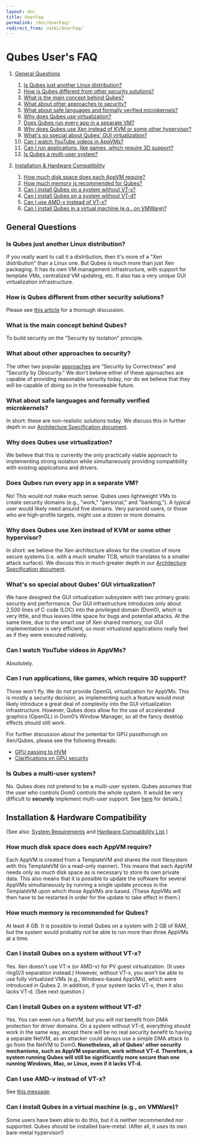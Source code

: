 ```yaml
---
layout: doc
title: UserFaq
permalink: /doc/UserFaq/
redirect_from: /wiki/UserFaq/
---
```


Qubes User's FAQ
================

1.  [General Questions](#GeneralQuestions)
    1.  [Is Qubes just another Linux distribution?](#IsQubesjustanotherLinuxdistribution)
    2.  [How is Qubes different from other security solutions?](#HowisQubesdifferentfromothersecuritysolutions)
    3.  [What is the main concept behind Qubes?](#WhatisthemainconceptbehindQubes)
    4.  [What about other approaches to security?](#Whataboutotherapproachestosecurity)
    5.  [What about safe languages and formally verified microkernels?](#Whataboutsafelanguagesandformallyverifiedmicrokernels)
    6.  [Why does Qubes use virtualization?](#WhydoesQubesusevirtualization)
    7.  [Does Qubes run every app in a separate VM?](#DoesQubesruneveryappinaseparateVM)
    8.  [Why does Qubes use Xen instead of KVM or some other hypervisor?](#WhydoesQubesuseXeninsteadofKVMorsomeotherhypervisor)
    9.  [What's so special about Qubes' GUI virtualization?](#WhatssospecialaboutQubesGUIvirtualization)
    10. [Can I watch YouTube videos in AppVMs?](#CanIwatchYouTubevideosinAppVMs)
    11. [Can I run applications, like games, which require 3D support?](#CanIrunapplicationslikegameswhichrequire3Dsupport)
    12. [Is Qubes a multi-user system?](#IsQubesamulti-usersystem)

2.  [Installation & Hardware Compatibility](#InstallationHardwareCompatibility)
    1.  [How much disk space does each AppVM require?](#HowmuchdiskspacedoeseachAppVMrequire)
    2.  [How much memory is recommended for Qubes?](#HowmuchmemoryisrecommendedforQubes)
    3.  [Can I install Qubes on a system without VT-x?](#CanIinstallQubesonasystemwithoutVT-x)
    4.  [Can I install Qubes on a system without VT-d?](#CanIinstallQubesonasystemwithoutVT-d)
    5.  [Can I use AMD-v instead of VT-x?](#CanIuseAMD-vinsteadofVT-x)
    6.  [Can I install Qubes in a virtual machine (e.g., on VMWare)?](#CanIinstallQubesinavirtualmachinee.g.onVMWare)

General Questions
-----------------

### Is Qubes just another Linux distribution?

If you really want to call it a distribution, then it's more of a "Xen distribution" than a Linux one. But Qubes is much more than just Xen packaging. It has its own VM management infrastructure, with support for template VMs, centralized VM updating, etc. It also has a very unique GUI virtualization infrastructure.

### How is Qubes different from other security solutions?

Please see [this article](http://theinvisiblethings.blogspot.com/2012/09/how-is-qubes-os-different-from.html) for a thorough discussion.

### What is the main concept behind Qubes?

To build security on the “Security by Isolation” principle.

### What about other approaches to security?

The other two popular [approaches](http://theinvisiblethings.blogspot.com/2008/09/three-approaches-to-computer-security.html) are “Security by Correctness” and “Security by Obscurity.” We don't believe either of these approaches are capable of providing reasonable security today, nor do we believe that they will be capable of doing so in the foreseeable future.

### What about safe languages and formally verified microkernels?

In short: these are non-realistic solutions today. We discuss this in further depth in our [Architecture Specification document](http://files.qubes-os.org/files/doc/arch-spec-0.3.pdf).

### Why does Qubes use virtualization?

We believe that this is currently the only practically viable approach to implementing strong isolation while simultaneously providing compatibility with existing applications and drivers.

### Does Qubes run every app in a separate VM?

No! This would not make much sense. Qubes uses lightweight VMs to create security domains (e.g., "work," "personal," and "banking,"). A typical user would likely need around five domains. Very paranoid users, or those who are high-profile targets, might use a dozen or more domains.

### Why does Qubes use Xen instead of KVM or some other hypervisor?

In short: we believe the Xen architecture allows for the creation of more secure systems (i.e. with a much smaller TCB, which translates to a smaller attack surface). We discuss this in much greater depth in our [Architecture Specification document](http://files.qubes-os.org/files/doc/arch-spec-0.3.pdf).

### What's so special about Qubes' GUI virtualization?

We have designed the GUI virtualization subsystem with two primary goals: security and performance. Our GUI infrastructure introduces only about 2,500 lines of C code (LOC) into the privileged domain (Dom0), which is very little, and thus leaves little space for bugs and potential attacks. At the same time, due to the smart use of Xen shared memory, our GUI implementation is very efficient, so most virtualized applications really feel as if they were executed natively.

### Can I watch YouTube videos in AppVMs?

Absolutely.

### Can I run applications, like games, which require 3D support?

Those won’t fly. We do not provide OpenGL virtualization for AppVMs. This is mostly a security decision, as implementing such a feature would most likely introduce a great deal of complexity into the GUI virtualization infrastructure. However, Qubes does allow for the use of accelerated graphics (OpenGL) in Dom0’s Window Manager, so all the fancy desktop effects should still work.

For further discussion about the potential for GPU passthorugh on Xen/Qubes, please see the following threads:

-   [GPU passing to HVM](https://groups.google.com/group/qubes-devel/browse_frm/thread/31f1f2da39978573?scoring=d&q=GPU&)
-   [Clarifications on GPU security](https://groups.google.com/group/qubes-devel/browse_frm/thread/31e2d8a47c8b4474?scoring=d&q=GPU&)

### Is Qubes a multi-user system?

No. Qubes does not pretend to be a multi-user system. Qubes assumes that the user who controls Dom0 controls the whole system. It would be very difficult to **securely** implement multi-user support. See [here](https://groups.google.com/group/qubes-devel/msg/899f6f3efc4d9a06) for details.]

Installation & Hardware Compatibility
-------------------------------------

(See also: [System Requirements](/doc/SystemRequirements) and [Hardware Compatibility List](/doc/HCL).)

### How much disk space does each AppVM require?

Each AppVM is created from a TemplateVM and shares the root filesystem with this TemplateVM (in a read-only manner). This means that each AppVM needs only as much disk space as is necessary to store its own private data. This also means that it is possible to update the software for several AppVMs simultaneously by running a single update process in the TemplateVM upon which those AppVMs are based. (These AppVMs will then have to be restarted in order for the update to take effect in them.)

### How much memory is recommended for Qubes?

At least 4 GB. It is possible to install Qubes on a system with 2 GB of RAM, but the system would probably not be able to run more than three AppVMs at a time.

### Can I install Qubes on a system without VT-x?

Yes. Xen doesn't use VT-x (or AMD-v) for PV guest virtualization. (It uses ring0/3 separation instead.) However, without VT-x, you won't be able to use fully virtualized VMs (e.g., Windows-based AppVMs), which were introduced in Qubes 2. In addition, if your system lacks VT-x, then it also lacks VT-d. (See next question.)

### Can I install Qubes on a system without VT-d?

Yes. You can even run a NetVM, but you will not benefit from DMA protection for driver domains. On a system without VT-d, everything should work in the same way, except there will be no real security benefit to having a separate NetVM, as an attacker could always use a simple DMA attack to go from the NetVM to Dom0. **Nonetheless, all of Qubes' other security mechanisms, such as AppVM separation, work without VT-d. Therefore, a system running Qubes will still be significantly more secure than one running Windows, Mac, or Linux, even if it lacks VT-d.**

### Can I use AMD-v instead of VT-x?

See [this message](http://groups.google.com/group/qubes-devel/msg/6412170cfbcb4cc5).

### Can I install Qubes in a virtual machine (e.g., on VMWare)?

Some users have been able to do this, but it is neither recommended nor supported. Qubes should be installed bare-metal. (After all, it uses its own bare-metal hypervisor!)

